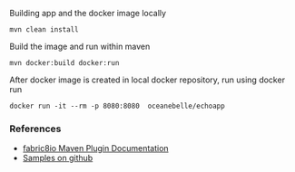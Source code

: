 

Building app and the docker image locally

    mvn clean install

Build the image and run within maven

    mvn docker:build docker:run    

After docker image is created in local docker repository, run using docker run

    docker run -it --rm -p 8080:8080  oceanebelle/echoapp


### References
- [fabric8io Maven Plugin Documentation](http://dmp.fabric8.io/#start-configuration)
- [Samples on github](https://github.com/fabric8io/docker-maven-plugin/tree/master/samples/dockerfile)